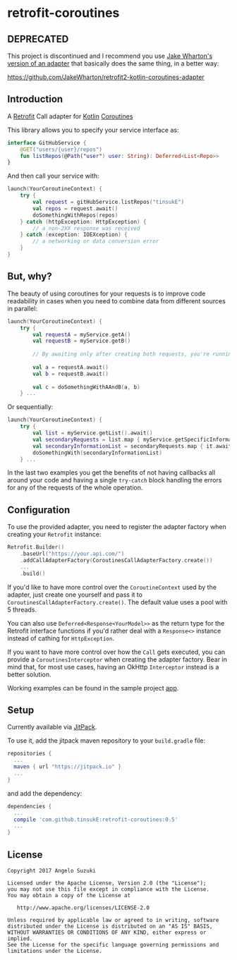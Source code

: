 # retrofit-coroutines

## DEPRECATED

This project is discontinued and I recommend you use [Jake Wharton's version of an adapter](https://github.com/JakeWharton/retrofit2-kotlin-coroutines-adapter) that basically does the same thing, in a better way:

https://github.com/JakeWharton/retrofit2-kotlin-coroutines-adapter

## Introduction

A [Retrofit][1] Call adapter for [Kotlin][2] [Coroutines][3]

This library allows you to specify your service interface as:
```kotlin
interface GitHubService {
    @GET("users/{user}/repos")
    fun listRepos(@Path("user") user: String): Deferred<List<Repo>>
}
```

And then call your service with:
```kotlin
launch(YourCoroutineContext) {
    try {
        val request = gitHubService.listRepos("tinsukE")
        val repos = request.await()
        doSomethingWithRepos(repos)
    } catch (httpException: HttpException) {
        // a non-2XX response was received
    } catch (exception: IOEXception) {
        // a networking or data conversion error
    }
}
```

## But, why?
The beauty of using coroutines for your requests is to improve code readability in cases when you need to combine data from different sources in parallel:
```kotlin
launch(YourCoroutineContext) {
    try {
        val requestA = myService.getA()
        val requestB = myService.getB()
        
        // By awaiting only after creating both requests, you're running them in parallel
        
        val a = requestA.await()
        val b = requestB.await()
        
        val c = doSomethingWithAAndB(a, b)
    } ...
```

Or sequentially:
```kotlin
launch(YourCoroutineContext) {
    try {
        val list = myService.getList().await()
        val secondaryRequests = list.map { myService.getSpecificInformation(element.id) }
        val secondaryInformationList = secondaryRequests.map { it.await() }
        doSomethingWith(secondaryInformationList)
    } ...
```

In the last two examples you get the benefits of not having callbacks all around your code and having a single `try-catch` block handling the errors for any of the requests of the whole operation.

## Configuration

To use the provided adapter, you need to register the adapter factory when creating your `Retrofit` instance:
```kotlin
Retrofit.Builder()
    .baseUrl("https://your.api.com/")
    .addCallAdapterFactory(CoroutinesCallAdapterFactory.create())
    ...
    .build()
```

If you'd like to have more control over the `CoroutineContext` used by the adapter, just create one yourself and pass it to `CoroutinesCallAdapterFactory.create()`. The default value uses a pool with 5 threads.

You can also use `Deferred<Response<YourModel>>` as the return type for the Retrofit interface functions if you'd rather deal with a `Response<>` instance instead of cathing for `HttpException`.

If you want to have more control over how the `Call` gets executed, you can provide a `CoroutinesInterceptor` when creating the adapter factory. Bear in mind that, for most use cases, having an OkHttp `Interceptor` instead is a better solution.

Working examples can be found in the sample project [app][5].

## Setup

Currently available via [JitPack][4].

To use it, add the jitpack maven repository to your `build.gradle` file:
```gradle
repositories {
  ...
  maven { url "https://jitpack.io" }
  ...
}
```
and add the dependency:
```gradle
dependencies {
  ...
  compile 'com.github.tinsukE:retrofit-coroutines:0.5'
  ...
}
```

## License

    Copyright 2017 Angelo Suzuki

    Licensed under the Apache License, Version 2.0 (the "License");
    you may not use this file except in compliance with the License.
    You may obtain a copy of the License at

       http://www.apache.org/licenses/LICENSE-2.0

    Unless required by applicable law or agreed to in writing, software
    distributed under the License is distributed on an "AS IS" BASIS,
    WITHOUT WARRANTIES OR CONDITIONS OF ANY KIND, either express or implied.
    See the License for the specific language governing permissions and
    limitations under the License.

[1]: http://square.github.io/retrofit/
[2]: https://kotlinlang.org/
[3]: https://kotlinlang.org/docs/reference/coroutines.html
[4]: https://jitpack.io
[5]: https://github.com/tinsukE/retrofit-coroutines/tree/master/app
